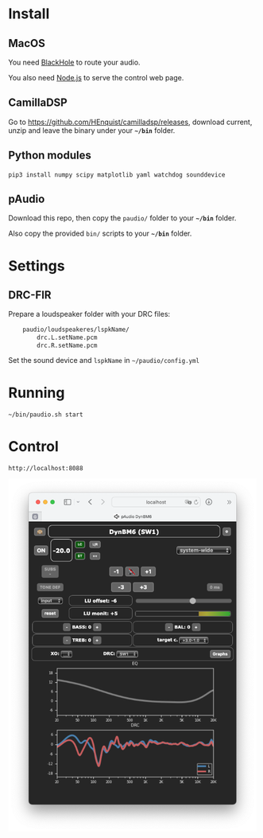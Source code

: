 # Install

## MacOS

You need [BlackHole](https://github.com/ExistentialAudio/BlackHole#installation-instructions) to route your audio.

You also need [Node.js](https://nodejs.org/en) to serve the control web page.

## CamillaDSP

Go to https://github.com/HEnquist/camilladsp/releases, download current, unzip and leave the binary under your **`~/bin`** folder.

## Python modules

    pip3 install numpy scipy matplotlib yaml watchdog sounddevice

## pAudio

Download this repo, then copy the `paudio/` folder to your **`~/bin`** folder.

Also copy the provided `bin/` scripts to your **`~/bin`** folder.

# Settings

## DRC-FIR

Prepare a loudspeaker folder with your DRC files:

        paudio/loudspeakeres/lspkName/
            drc.L.setName.pcm
            drc.R.setName.pcm

Set the sound device and `lspkName` in `~/paudio/config.yml`

# Running

    ~/bin/paudio.sh start

# Control

    http://localhost:8088

<img src="./img/pAudio%20web.png" width="500">

